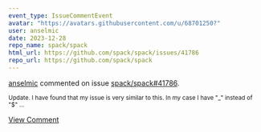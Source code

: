```yaml
---
event_type: IssueCommentEvent
avatar: "https://avatars.githubusercontent.com/u/68701250?"
user: anselmic
date: 2023-12-28
repo_name: spack/spack
html_url: https://github.com/spack/spack/issues/41786
repo_url: https://github.com/spack/spack
---
```


<a href='https://github.com/anselmic' target='_blank'>anselmic</a> commented on issue <a href='https://github.com/spack/spack/issues/41786' target='_blank'>spack/spack#41786</a>.

<small>Update. I have found that my issue is very similar to this. In my case I have "_" instead of "$"...</small>

<a href='https://github.com/spack/spack/issues/41786' target='_blank'>View Comment</a>